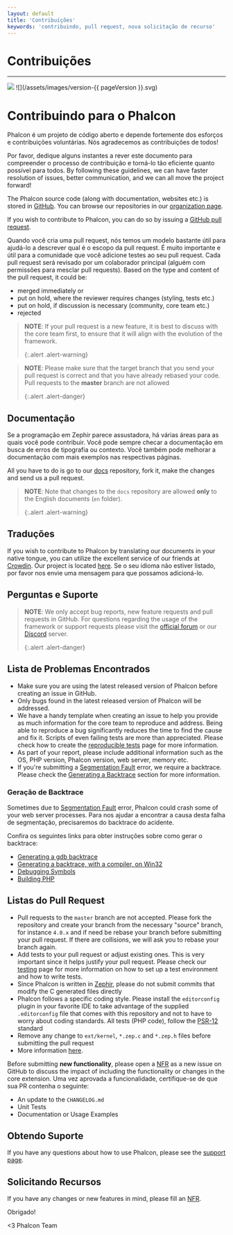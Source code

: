 ```yaml
---
layout: default
title: 'Contribuições'
keywords: 'contribuindo, pull request, nova solicitação de recurso'
---
```


# Contribuições
- - -
![](/assets/images/document-status-stable-success.svg) ![](/assets/images/version-{{ pageVersion }}.svg)

# Contribuindo para o Phalcon
Phalcon é um projeto de código aberto e depende fortemente dos esforços e contribuições voluntárias. Nós agradecemos as contribuições de todos!

Por favor, dedique alguns instantes a rever este documento para compreender o processo de contribuição e torná-lo tão eficiente quanto possível para todos. By following these guidelines, we can have faster resolution of issues, better communication, and we can all move the project forward!

The Phalcon source code (along with documentation, websites etc.) is stored in [GitHub][github]. You can browse our repositories in our [organization page][phalcon-org].

If you wish to contribute to Phalcon, you can do so by issuing a [GitHub pull request][github-pr].

Quando você cria uma pull request, nós temos um modelo bastante útil para ajudá-lo a descrever qual é o escopo da pull request. É muito importante e útil para a comunidade que você adicione testes ao seu pull request. Cada pull request será revisado por um colaborador principal (alguém com permissões para mesclar pull requests). Based on the type and content of the pull request, it could be:

* merged immediately or
* put on hold, where the reviewer requires changes (styling, tests etc.)
* put on hold, if discussion is necessary (community, core team etc.)
* rejected

> **NOTE**: If your pull request is a new feature, it is best to discuss with the core team first, to ensure that it will align with the evolution of the framework. 
> 
> {:.alert .alert-warning}

> **NOTE**: Please make sure that the target branch that you send your pull request is correct and that you have already rebased your code. Pull requests to the **master** branch are not allowed 
> 
> {:.alert .alert-danger}

## Documentação
Se a programação em Zephir parece assustadora, há várias áreas para as quais você pode contribuir. Você pode sempre checar a documentação em busca de erros de tipografia ou contexto. Você também pode melhorar a documentação com mais exemplos nas respectivas páginas.

All you have to do is go to our [docs][phalcon-docs] repository, fork it, make the changes and send us a pull request.

> **NOTE**: Note that changes to the `docs` repository are allowed **only** to the English documents (`en` folder). 
> 
> {:.alert .alert-warning}

## Traduções
If you wish to contribute to Phalcon by translating our documents in your native tongue, you can utilize the excellent service of our friends at [Crowdin][crowdin]. Our project is located [here][phalcon-docs]. Se o seu idioma não estiver listado, por favor nos envie uma mensagem para que possamos adicioná-lo.

## Perguntas e Suporte

> **NOTE**: We only accept bug reports, new feature requests and pull requests in GitHub. For questions regarding the usage of the framework or support requests please visit the [official forum][phalcon-forum] or our [Discord][phalcon-discord] server. 
> 
> {:.alert .alert-danger}

## Lista de Problemas Encontrados
- Make sure you are using the latest released version of Phalcon before creating an issue in GitHub.
- Only bugs found in the latest released version of Phalcon will be addressed.
- We have a handy template when creating an issue to help you provide as much information for the core team to reproduce and address. Being able to reproduce a bug significantly reduces the time to find the cause and fix it. Scripts of even failing tests are more than appreciated. Please check how to create the [reproducible tests][tests] page for more information.
- As part of your report, please include additional information such as the OS, PHP version, Phalcon version, web server, memory etc.
- If you're submitting a [Segmentation Fault][segfault] error, we require a backtrace. Please check the [Generating a Backtrace](#generating-a-backtrace) section for more information.

### Geração de Backtrace
Sometimes due to [Segmentation Fault][segfault] error, Phalcon could crash some of your web server processes. Para nos ajudar a encontrar a causa desta falha de segmentação, precisaremos do backtrace do acidente.

Confira os seguintes links para obter instruções sobre como gerar o backtrace:

* [Generating a gdb backtrace][gdb]
* [Generating a backtrace, with a compiler, on Win32][gdb-w32]
* [Debugging Symbols][symbols]
* [Building PHP][building-php]

## Listas do Pull Request
- Pull requests to the `master` branch are not accepted. Please fork the repository and create your branch from the necessary "source" branch, for instance `4.0.x` and if need be rebase your branch before submitting your pull request. If there are collisions, we will ask you to rebase your branch again.
- Add tests to your pull request or adjust existing ones. This is very important since it helps justify your pull request. Please check our [testing][env] page for more information on how to set up a test environment and how to write tests.
- Since Phalcon is written in [Zephir][zephir], please do not submit commits that modify the C generated files directly
- Phalcon follows a specific coding style. Please install the `editorconfig` plugin in your favorite IDE to take advantage of the supplied `.editorconfig` file that comes with this repository and not to have to worry about coding standards. All tests (PHP code), follow the [PSR-12][psr-12] standard
- Remove any change to `ext/kernel`, `*.zep.c` and `*.zep.h` files before submitting the pull request
- More information [here][pr].

Before submitting **new functionality**, please open a [NFR][nfr] as a new issue on GitHub to discuss the impact of including the functionality or changes in the core extension. Uma vez aprovada a funcionalidade, certifique-se de que sua PR contenha o seguinte:

- An update to the `CHANGELOG.md`
- Unit Tests
- Documentation or Usage Examples

## Obtendo Suporte
If you have any questions about how to use Phalcon, please see the [support page][support].

## Solicitando Recursos
If you have any changes or new features in mind, please fill an [NFR][nfr].

Obrigado!


<3 Phalcon Team

[github]: https://github.com
[phalcon-org]: https://github.com/phalcon
[github-pr]: https://help.github.com/articles/using-pull-requests/
[phalcon-docs]: https://crowdin.com/project/phalcon-documentation
[phalcon-docs]: https://crowdin.com/project/phalcon-documentation
[crowdin]: https://crowdin.com
[phalcon-forum]: https://phalcon.io/forum
[phalcon-discord]: https://phalcon.io/discord
[tests]: reproducible-tests
[segfault]: https://en.wikipedia.org/wiki/Segmentation_fault
[gdb]: https://bugs.php.net/bugs-generating-backtrace.php
[gdb-w32]: https://bugs.php.net/bugs-generating-backtrace-win32.php
[symbols]: https://github.com/oerdnj/deb.sury.org/wiki/Debugging-symbols
[building-php]: http://www.phpinternalsbook.com/build_system/building_php.html
[env]: testing-environment
[zephir]: https://zephir-lang.com
[psr-12]: https://www.php-fig.org/psr/
[pr]: new-pull-request
[nfr]: new-feature-request
[support]: https://phalcon.io/support
